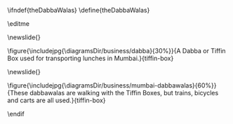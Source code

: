 \ifndef{theDabbaWalas}
\define{theDabbaWalas}

\editme

\newslide{}

\figure{\includejpg{\diagramsDir/business/dabba}{30%}}{A Dabba or Tiffin Box used for transporting lunches in Mumbai.}{tiffin-box}


\newslide{}

\figure{\includejpg{\diagramsDir/business/mumbai-dabbawalas}{60%}}{These dabbawalas are walking with the Tiffin Boxes, but trains, bicycles and carts are all used.}{tiffin-box}

\endif
